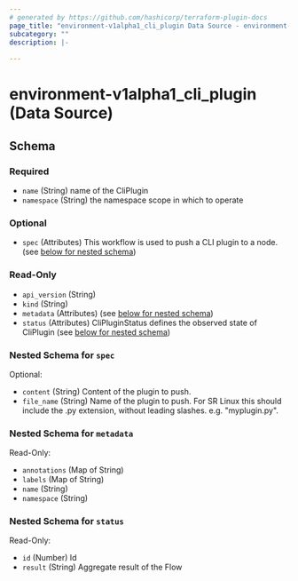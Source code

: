 ```yaml
---
# generated by https://github.com/hashicorp/terraform-plugin-docs
page_title: "environment-v1alpha1_cli_plugin Data Source - environment-v1alpha1"
subcategory: ""
description: |-
  
---
```


# environment-v1alpha1_cli_plugin (Data Source)





<!-- schema generated by tfplugindocs -->
## Schema

### Required

- `name` (String) name of the CliPlugin
- `namespace` (String) the namespace scope in which to operate

### Optional

- `spec` (Attributes) This workflow is used to push a CLI plugin to a node. (see [below for nested schema](#nestedatt--spec))

### Read-Only

- `api_version` (String)
- `kind` (String)
- `metadata` (Attributes) (see [below for nested schema](#nestedatt--metadata))
- `status` (Attributes) CliPluginStatus defines the observed state of CliPlugin (see [below for nested schema](#nestedatt--status))

<a id="nestedatt--spec"></a>
### Nested Schema for `spec`

Optional:

- `content` (String) Content of the plugin to push.
- `file_name` (String) Name of the plugin to push. For SR Linux this should include the .py extension, without leading slashes.
e.g. "myplugin.py".


<a id="nestedatt--metadata"></a>
### Nested Schema for `metadata`

Read-Only:

- `annotations` (Map of String)
- `labels` (Map of String)
- `name` (String)
- `namespace` (String)


<a id="nestedatt--status"></a>
### Nested Schema for `status`

Read-Only:

- `id` (Number) Id
- `result` (String) Aggregate result of the Flow
